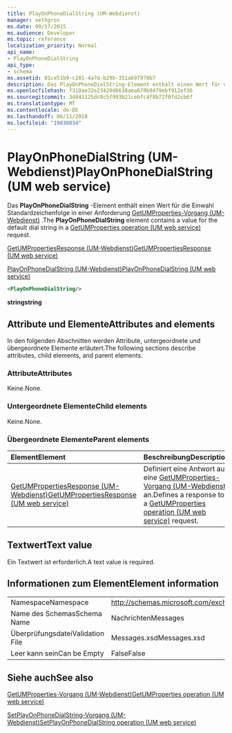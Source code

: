 ```yaml
---
title: PlayOnPhoneDialString (UM-Webdienst)
manager: sethgros
ms.date: 09/17/2015
ms.audience: Developer
ms.topic: reference
localization_priority: Normal
api_name:
- PlayOnPhoneDialString
api_type:
- schema
ms.assetid: 81ce51b9-c201-4a7d-b29b-351a697970b7
description: Das PlayOnPhoneDialString-Element enthält einen Wert für die Einwahl Standardzeichenfolge in die Anforderung einer GetUMProperties-Operation (UM-Webdienst).
ms.openlocfilehash: f318ae32e23420d6638aea679b9479ebf912ef36
ms.sourcegitcommit: 34041125dc8c5f993b21cebfc4f8b72f0fd2cb6f
ms.translationtype: MT
ms.contentlocale: de-DE
ms.lasthandoff: 06/11/2018
ms.locfileid: "19830834"
---
```

# <a name="playonphonedialstring-um-web-service"></a><span data-ttu-id="5de00-103">PlayOnPhoneDialString (UM-Webdienst)</span><span class="sxs-lookup"><span data-stu-id="5de00-103">PlayOnPhoneDialString (UM web service)</span></span>

<span data-ttu-id="5de00-104">Das **PlayOnPhoneDialString** -Element enthält einen Wert für die Einwahl Standardzeichenfolge in einer Anforderung [GetUMProperties-Vorgang (UM-Webdienst)](getumproperties-operation-um-web-service.md) .</span><span class="sxs-lookup"><span data-stu-id="5de00-104">The **PlayOnPhoneDialString** element contains a value for the default dial string in a [GetUMProperties operation (UM web service)](getumproperties-operation-um-web-service.md) request.</span></span> 
  
[<span data-ttu-id="5de00-105">GetUMPropertiesResponse (UM-Webdienst)</span><span class="sxs-lookup"><span data-stu-id="5de00-105">GetUMPropertiesResponse (UM web service)</span></span>](getumpropertiesresponse-um-web-service.md)
  
[<span data-ttu-id="5de00-106">PlayOnPhoneDialString (UM-Webdienst)</span><span class="sxs-lookup"><span data-stu-id="5de00-106">PlayOnPhoneDialString (UM web service)</span></span>](playonphonedialstring-um-web-service.md)
  
```xml
<PlayOnPhoneDialString/>
```

 <span data-ttu-id="5de00-107">**string**</span><span class="sxs-lookup"><span data-stu-id="5de00-107">**string**</span></span>
## <a name="attributes-and-elements"></a><span data-ttu-id="5de00-108">Attribute und Elemente</span><span class="sxs-lookup"><span data-stu-id="5de00-108">Attributes and elements</span></span>

<span data-ttu-id="5de00-109">In den folgenden Abschnitten werden Attribute, untergeordnete und übergeordnete Elemente erläutert.</span><span class="sxs-lookup"><span data-stu-id="5de00-109">The following sections describe attributes, child elements, and parent elements.</span></span>
  
### <a name="attributes"></a><span data-ttu-id="5de00-110">Attribute</span><span class="sxs-lookup"><span data-stu-id="5de00-110">Attributes</span></span>

<span data-ttu-id="5de00-111">Keine.</span><span class="sxs-lookup"><span data-stu-id="5de00-111">None.</span></span>
  
### <a name="child-elements"></a><span data-ttu-id="5de00-112">Untergeordnete Elemente</span><span class="sxs-lookup"><span data-stu-id="5de00-112">Child elements</span></span>

<span data-ttu-id="5de00-113">Keine.</span><span class="sxs-lookup"><span data-stu-id="5de00-113">None.</span></span>
  
### <a name="parent-elements"></a><span data-ttu-id="5de00-114">Übergeordnete Elemente</span><span class="sxs-lookup"><span data-stu-id="5de00-114">Parent elements</span></span>

|<span data-ttu-id="5de00-115">**Element**</span><span class="sxs-lookup"><span data-stu-id="5de00-115">**Element**</span></span>|<span data-ttu-id="5de00-116">**Beschreibung**</span><span class="sxs-lookup"><span data-stu-id="5de00-116">**Description**</span></span>|
|:-----|:-----|
|[<span data-ttu-id="5de00-117">GetUMPropertiesResponse (UM-Webdienst)</span><span class="sxs-lookup"><span data-stu-id="5de00-117">GetUMPropertiesResponse (UM web service)</span></span>](getumpropertiesresponse-um-web-service.md) <br/> |<span data-ttu-id="5de00-118">Definiert eine Antwort auf eine [GetUMProperties-Vorgang (UM-Webdienst)](getumproperties-operation-um-web-service.md) an.</span><span class="sxs-lookup"><span data-stu-id="5de00-118">Defines a response to a [GetUMProperties operation (UM web service)](getumproperties-operation-um-web-service.md) request.</span></span>  <br/> |
   
## <a name="text-value"></a><span data-ttu-id="5de00-119">Textwert</span><span class="sxs-lookup"><span data-stu-id="5de00-119">Text value</span></span>

<span data-ttu-id="5de00-120">Ein Textwert ist erforderlich.</span><span class="sxs-lookup"><span data-stu-id="5de00-120">A text value is required.</span></span>
  
## <a name="element-information"></a><span data-ttu-id="5de00-121">Informationen zum Element</span><span class="sxs-lookup"><span data-stu-id="5de00-121">Element information</span></span>

|||
|:-----|:-----|
|<span data-ttu-id="5de00-122">Namespace</span><span class="sxs-lookup"><span data-stu-id="5de00-122">Namespace</span></span>  <br/> |http://schemas.microsoft.com/exchange/services/2006/messages  <br/> |
|<span data-ttu-id="5de00-123">Name des Schemas</span><span class="sxs-lookup"><span data-stu-id="5de00-123">Schema Name</span></span>  <br/> |<span data-ttu-id="5de00-124">Nachrichten</span><span class="sxs-lookup"><span data-stu-id="5de00-124">Messages</span></span>  <br/> |
|<span data-ttu-id="5de00-125">Überprüfungsdatei</span><span class="sxs-lookup"><span data-stu-id="5de00-125">Validation File</span></span>  <br/> |<span data-ttu-id="5de00-126">Messages.xsd</span><span class="sxs-lookup"><span data-stu-id="5de00-126">Messages.xsd</span></span>  <br/> |
|<span data-ttu-id="5de00-127">Leer kann sein</span><span class="sxs-lookup"><span data-stu-id="5de00-127">Can be Empty</span></span>  <br/> |<span data-ttu-id="5de00-128">False</span><span class="sxs-lookup"><span data-stu-id="5de00-128">False</span></span>  <br/> |
   
## <a name="see-also"></a><span data-ttu-id="5de00-129">Siehe auch</span><span class="sxs-lookup"><span data-stu-id="5de00-129">See also</span></span>



[<span data-ttu-id="5de00-130">GetUMProperties-Vorgang (UM-Webdienst)</span><span class="sxs-lookup"><span data-stu-id="5de00-130">GetUMProperties operation (UM web service)</span></span>](getumproperties-operation-um-web-service.md)
  
[<span data-ttu-id="5de00-131">SetPlayOnPhoneDialString-Vorgang (UM-Webdienst)</span><span class="sxs-lookup"><span data-stu-id="5de00-131">SetPlayOnPhoneDialString operation (UM web service)</span></span>](setplayonphonedialstring-operation-um-web-service.md)

